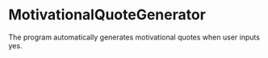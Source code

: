 # MotivationalQuoteGenerator
The program automatically generates motivational quotes when user inputs yes.
